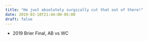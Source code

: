 ```yaml
---
title: "He just absolutely surgically cut that out of there!"
date: 2019-03-10T21:44:00-05:00
draft: false
---
```

- 2019 Brier Final, AB vs WC